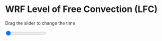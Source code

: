 <h1>WRF Level of Free Convection (LFC)</h1>
<p>Drag the slider to change the time</p>

<div class="slidecontainer">
<input oninput='setImage(this)' class="slider" type="range" min="0" max="23" value="0" step="1" />
<img id='img'/>
</div>

<script>
var img = document.getElementById('img');
var img_array = ['/assets/images/wrf/lc_wrfout_d01_2020-03-30_12:00:00.png',
'/assets/images/wrf/lc_wrfout_d01_2020-03-30_13:00:00.png',
'/assets/images/wrf/lc_wrfout_d01_2020-03-30_14:00:00.png',
'/assets/images/wrf/lc_wrfout_d01_2020-03-30_15:00:00.png',
'/assets/images/wrf/lc_wrfout_d01_2020-03-30_16:00:00.png',
'/assets/images/wrf/lc_wrfout_d01_2020-03-30_17:00:00.png',
'/assets/images/wrf/lc_wrfout_d01_2020-03-30_18:00:00.png',
'/assets/images/wrf/lc_wrfout_d01_2020-03-30_19:00:00.png',
'/assets/images/wrf/lc_wrfout_d01_2020-03-30_20:00:00.png',
'/assets/images/wrf/lc_wrfout_d01_2020-03-30_21:00:00.png',
'/assets/images/wrf/lc_wrfout_d01_2020-03-30_22:00:00.png',
'/assets/images/wrf/lc_wrfout_d01_2020-03-30_23:00:00.png',
'/assets/images/wrf/lc_wrfout_d01_2020-03-31_00:00:00.png',
'/assets/images/wrf/lc_wrfout_d01_2020-03-31_01:00:00.png',
'/assets/images/wrf/lc_wrfout_d01_2020-03-31_02:00:00.png',
'/assets/images/wrf/lc_wrfout_d01_2020-03-31_03:00:00.png',
'/assets/images/wrf/lc_wrfout_d01_2020-03-31_04:00:00.png',
'/assets/images/wrf/lc_wrfout_d01_2020-03-31_05:00:00.png',
'/assets/images/wrf/lc_wrfout_d01_2020-03-31_06:00:00.png',
'/assets/images/wrf/lc_wrfout_d01_2020-03-31_07:00:00.png',
'/assets/images/wrf/lc_wrfout_d01_2020-03-31_08:00:00.png',
'/assets/images/wrf/lc_wrfout_d01_2020-03-31_09:00:00.png',
'/assets/images/wrf/lc_wrfout_d01_2020-03-31_10:00:00.png',];
function setImage(obj)
{
        var value = obj.value;
        img.src = img_array[value];

}
</script>
